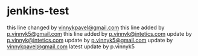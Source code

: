 # jenkins-test
this line changed by vinnykpavel@gmail.com
this line added by p.vinnyk5@gmail.com
this line added by p.vinnyk@intetics.com
update by p.vinnyk@intetics.com
update by p.vinnyk5@gmail.com
update by vinnykpavel@gmail.com
latest update by p.vinnyk5

